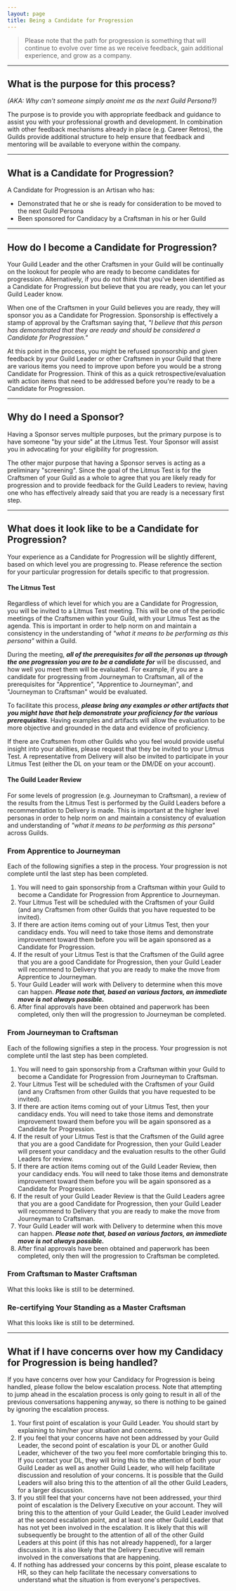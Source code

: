 ```yaml
---
layout: page
title: Being a Candidate for Progression
---
```


> Please note that the path for progression is something that will continue to evolve over time as we receive feedback, gain additional experience, and grow as a company.

---

## What is the purpose for this process?
*(AKA: Why can't someone simply anoint me as the next Guild Persona?)*

The purpose is to provide you with appropriate feedback and guidance to assist you with your professional growth and development.  In combination with other feedback mechanisms already in place (e.g. Career Retros), the Guilds provide additional structure to help ensure that feedback and mentoring will be available to everyone within the company.

---

## What is a Candidate for Progression?
A Candidate for Progression is an Artisan who has:

* Demonstrated that he or she is ready for consideration to be moved to the next Guild Persona
* Been sponsored for Candidacy by a Craftsman in his or her Guild

---

## How do I become a Candidate for Progression?
Your Guild Leader and the other Craftsmen in your Guild will be continually on the lookout for people who are ready to become candidates for progression.  Alternatively, if you do not think that you've been identified as a Candidate for Progression but believe that you are ready, you can let your Guild Leader know.

When one of the Craftsmen in your Guild believes you are ready, they will sponsor you as a Candidate for Progression.  Sponsorship is effectively a stamp of approval by the Craftsman saying that, *"I believe that this person has demonstrated that they are ready and should be considered a Candidate for Progression."*

At this point in the process, you might be refused sponsorship and given feedback by your Guild Leader or other Craftsmen in your Guild that there are various items you need to improve upon before you would be a strong Candidate for Progression.  Think of this as a quick retrospective/evaluation with action items that need to be addressed before you're ready to be a Candidate for Progression.

---

## Why do I need a Sponsor?
Having a Sponsor serves multiple purposes, but the primary purpose is to have someone "by your side" at the Litmus Test.  Your Sponsor will assist you in advocating for your eligibility for progression.

The other major purpose that having a Sponsor serves is acting as a preliminary "screening".  Since the goal of the Litmus Test is for the Craftsmen of your Guild as a whole to agree that you are likely ready for progression and to provide feedback for the Guild Leaders to review, having one who has effectively already said that you are ready is a necessary first step.

---

## What does it look like to be a Candidate for Progression?
Your experience as a Candidate for Progression will be slightly different, based on which level you are progressing to.  Please reference the section for your particular progression for details specific to that progression.

#### The Litmus Test ####
Regardless of which level for which you are a Candidate for Progression, you will be invited to a Litmus Test meeting.  This will be one of the periodic meetings of the Craftsmen within your Guild, with your Litmus Test as the agenda.  This is important in order to help norm on and maintain a consistency in the understanding of *"what it means to be performing as this persona"* within a Guild.

During the meeting, ***all of the prerequisites for all the personas up through the one progression you are to be a candidate for*** will be discussed, and how well you meet them will be evaluated.  For example, if you are a candidate for progressing from Journeyman to Craftsman, all of the prerequisites for "Apprentice", "Apprentice to Journeyman", and "Journeyman to Craftsman" would be evaluated.

To facilitate this process, ***please bring any examples or other artifacts that you might have that help demonstrate your proficiency for the various prerequisites***.  Having examples and artifacts will allow the evaluation to be more objective and grounded in the data and evidence of proficiency.

If there are Craftsmen from other Guilds who you feel would provide useful insight into your abilities, please request that they be invited to your Litmus Test.  A representative from Delivery will also be invited to participate in your Litmus Test (either the DL on your team or the DM/DE on your account).

#### The Guild Leader Review ####
For some levels of progression (e.g. Journeyman to Craftsman), a review of the results from the Litmus Test is performed by the Guild Leaders before a recommendation to Delivery is made.  This is important at the higher level personas in order to help norm on and maintain a consistency of evaluation and understanding of *"what it means to be performing as this persona"* across Guilds.

### From Apprentice to Journeyman
Each of the following signifies a step in the process.  Your progression is not complete until the last step has been completed.

1. You will need to gain sponsorship from a Craftsman within your Guild to become a Candidate for Progression from Apprentice to Journeyman.
2. Your Litmus Test will be scheduled with the Craftsmen of your Guild (and any Craftsmen from other Guilds that you have requested to be invited).
3. If there are action items coming out of your Litmus Test, then your candidacy ends.  You will need to take those items and demonstrate improvement toward them before you will be again sponsored as a Candidate for Progression.
4. If the result of your Litmus Test is that the Craftsmen of the Guild agree that you are a good Candidate for Progression, then your Guild Leader will recommend to Delivery that you are ready to make the move from Apprentice to Journeyman.
5. Your Guild Leader will work with Delivery to determine when this move can happen.
***Please note that, based on various factors, an immediate move is not always possible.***
6. After final approvals have been obtained and paperwork has been completed, only then will the progression to Journeyman be completed.

### From Journeyman to Craftsman
Each of the following signifies a step in the process.  Your progression is not complete until the last step has been completed.

1. You will need to gain sponsorship from a Craftsman within your Guild to become a Candidate for Progression from Journeyman to Craftsman.
2. Your Litmus Test will be scheduled with the Craftsmen of your Guild (and any Craftsmen from other Guilds that you have requested to be invited).
3. If there are action items coming out of your Litmus Test, then your candidacy ends.  You will need to take those items and demonstrate improvement toward them before you will be again sponsored as a Candidate for Progression.
4. If the result of your Litmus Test is that the Craftsmen of the Guild agree that you are a good Candidate for Progression, then your Guild Leader will present your candidacy and the evaluation results to the other Guild Leaders for review.
5. If there are action items coming out of the Guild Leader Review, then your candidacy ends.  You will need to take those items and demonstrate improvement toward them before you will be again sponsored as a Candidate for Progression.
6. If the result of your Guild Leader Review is that the Guild Leaders agree that you are a good Candidate for Progression, then your Guild Leader will recommend to Delivery that you are ready to make the move from Journeyman to Craftsman.
7. Your Guild Leader will work with Delivery to determine when this move can happen.
***Please note that, based on various factors, an immediate move is not always possible.***
8. After final approvals have been obtained and paperwork has been completed, only then will the progression to Craftsman be completed.

### From Craftsman to Master Craftsman
What this looks like is still to be determined.

### Re-certifying Your Standing as a Master Craftsman
What this looks like is still to be determined.

---

## What if I have concerns over how my Candidacy for Progression is being handled?
If you have concerns over how your Candidacy for Progression is being handled, please follow the below escalation process.  Note that attempting to jump ahead in the escalation process is only going to result in all of the previous conversations happening anyway, so there is nothing to be gained by ignoring the escalation process.

1. Your first point of escalation is your Guild Leader.  You should start by explaining to him/her your situation and concerns.
2. If you feel that your concerns have not been addressed by your Guild Leader, the second point of escalation is your DL or another Guild Leader, whichever of the two you feel more comfortable bringing this to.  If you contact your DL, they will bring this to the attention of both your Guild Leader as well as another Guild Leader, who will help facilitate discussion and resolution of your concerns.  It is possible that the Guild Leaders will also bring this to the attention of all the other Guild Leaders, for a larger discussion.
3. If you still feel that your concerns have not been addressed, your third point of escalation is the Delivery Executive on your account.  They will bring this to the attention of your Guild Leader, the Guild Leader involved at the second escalation point, and at least one other Guild Leader that has not yet been involved in the escalation.  It is likely that this will subsequently be brought to the attention of all of the other Guild Leaders at this point (if this has not already happened), for a larger discussion.  It is also likely that the Delivery Executive will remain involved in the conversations that are happening.
4. If nothing has addressed your concerns by this point, please escalate to HR, so they can help facilitate the necessary conversations to understand what the situation is from everyone's perspectives.
